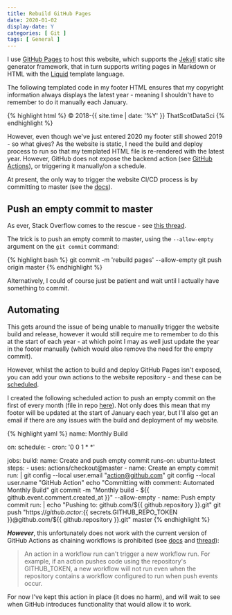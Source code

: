 ```yaml
---
title: Rebuild GitHub Pages
date: 2020-01-02
display-date: Y
categories: [ Git ]
tags: [ General ]
---
```


I use [GitHub Pages](https://pages.github.com/) to host this website, which supports the [Jekyll](https://jekyllrb.com/) static site generator framework, that in turn supports writing pages in Markdown or HTML with the [Liquid](https://shopify.github.io/liquid/) template language. 

The following templated code in my footer HTML ensures that my copyright information always displays the latest year - meaning I shouldn't have to remember to do it manually each January.

{% highlight html %}
<span class="footer-notes">&copy; 2018-{{ site.time | date: '%Y' }} ThatScotDataSci</span>
{% endhighlight %}

However, even though we've just entered 2020 my footer still showed 2019 - so what gives? As the website is static, I need the build and deploy process to run so that my templated HTML file is re-rendered with the latest year.
However, GitHub does not expose the backend action (see [GitHub Actions](https://github.com/features/actions)), or triggering it manually/on a schedule.

At present, the only way to trigger the website CI/CD process is by committing to master (see the [docs](https://help.github.com/en/github/working-with-github-pages/about-github-pages#publishing-sources-for-github-pages-sites)).

## Push an empty commit to master

As ever, Stack Overflow comes to the rescue - see [this thread](https://stackoverflow.com/questions/24098792/how-to-force-github-pages-build).

The trick is to push an empty commit to master, using the `--allow-empty` argument on the `git commit` command:

{% highlight bash %}
git commit -m 'rebuild pages' --allow-empty
git push origin master
{% endhighlight %}

Alternatively, I could of course just be patient and wait until I actually have something to commit.

## Automating

This gets around the issue of being unable to manually trigger the website build and release, however it would still require me to remember to do this at the start of each year - at which point I may as well just update the year in the footer manually (which would also remove the need for the empty commit).

However, whilst the action to build and deploy GitHub Pages isn't exposed, you can add your own actions to the website repository - and these can be [scheduled](https://help.github.com/en/actions/automating-your-workflow-with-github-actions/events-that-trigger-workflows#scheduled-events-schedule).

I created the following scheduled action to push an empty commit on the first of every month (file in repo [here](https://github.com/thatscotdatasci/thatscotdatasci.github.io/blob/fe6daf13868be38206b384d9d8bf02a3be46f8b4/.github/workflows/monthly_build.yaml)).
Not only does this mean that my footer will be updated at the start of January each year, but I'll also get an email if there are any issues with the build and deployment of my website.

{% highlight yaml %}
name: Monthly Build

on:
  schedule:
    - cron: '0 0 1 * *'

jobs:
  build:
    name: Create and push empty commit
    runs-on: ubuntu-latest
    steps:
    - uses: actions/checkout@master
    - name: Create an empty commit
      run: |
        git config --local user.email "action@github.com"
        git config --local user.name "GitHub Action"
        echo "Committing with comment: Automated Monthly Build"
        git commit -m "Monthly build - ${{ github.event.comment.created_at }}" --allow-empty
    - name: Push empty commit
      run: |
        echo "Pushing to: github.com/${{ github.repository }}.git"
        git push "https://${{ github.actor }}:${{ secrets.GITHUB_REPO_TOKEN }}@github.com/${{ github.repository }}.git" master
{% endhighlight %}

***However***, this unfortunately does not work with the current version of GitHub Actions as chaining workflows is prohibited (see [docs](https://help.github.com/en/actions/automating-your-workflow-with-github-actions/events-that-trigger-workflows#about-workflow-events) and [thread](https://github.community/t5/GitHub-Actions/Triggering-a-new-workflow-from-another-workflow/td-p/31676)):

> An action in a workflow run can't trigger a new workflow run. For example, if an action pushes code using the repository's GITHUB_TOKEN, a new workflow will not run even when the repository contains a workflow configured to run when push events occur.

For now I've kept this action in place (it does no harm), and will wait to see when GitHub introduces functionality that would allow it to work. 